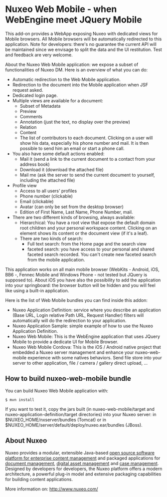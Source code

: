 # Nuxeo Web Mobile - when WebEngine meet JQuery Mobile

This add-on provides a WebApp exposing Nuxeo with dedicated views for Mobile browsers. All Mobile browsers will be automatically redirected to this application.
Note for developers: there's no guarantee the current API will be maintained since we envisage to split the data and the UI restitution.
Test and feedback are very welcome.

About the Nuxeo Web Mobile application: we expose a subset of functionalities of Nuxeo DM. Here is an overview of what you can do:

- Automatic redirection to the Web Mobile application.
- Redirection to the document into the Mobile application when JSF request asked.
- Dedicated login page.
- Multiple views are available for a document:
  - Subset of Metadata
  - Preview
  - Comments
  - Annotation (just the text, no display over the preview)
  - Relation
  - Content
  - The list of contributors to each document. Clicking on a user will show his data, especially his phone number and mail. It is then possible to send him an email or start a phone call.
- You also have some default actions enabled:
  - Mail it (send a link to the current document to a contact from your address book)
  - Download it (download the attached file)
  - Mail me (ask the server to send the current document to yourself, including the attached file)
- Profile view
  - Access to all users' profiles
  - Phone number (clickable)
  - Email (clickable)
  - Avatar (can only be set from the desktop browser)
  - Edition of First Name, Last Name, Phone Number, mail.
- There are two different kinds of browsing, always available:
  - Hierarchical: You have a root view that expose the default domain root children and your personal workspace content. Clicking on an element shows its content or the document view (if it's a leaf).
  - There are two kinds of search:
     - Full text search: from the Home page and the search view
     - faceted search: you have access to your personal and shared faceted search recorded. You can't create new faceted search from the mobile application.

This application works on all main mobile browser (WebKits - Android, iOS, BB6 -, Fennec Mobile and Windows Phone - not tested but JQuery is supposed to).
About iOS you have also the possibility to add the application into your springboard: the browser button will be hidden and you will feel like using a built-in application.

Here is the list of Web Mobile bundles you can find inside this addon:

* Nuxeo Application Definition: service where you describe an application (Base URL, Login relative Path URL, Request Handler) filters will automatically will do the redirection to your application.
* Nuxeo Application Sample: simple example of how to use the Nuxeo Application Definition.
* Nuxeo Web Mobile: This is the WebEngine application that uses JQuery Mobile to provide a dedicate UI for Mobile Browser.
* Nuxeo Web Mobile Cordova: This is the iOS / Android native project that embedded a Nuxeo server management and enhance your nuxeo-web-mobile experience with some natives behaviors. Send file store into your server to other application, file / camera / gallery direct upload, ...

## How to build nuxeo-web-mobile bundle

You can build Nuxeo Web Mobile application with:

    $ mvn install

If you want to test it, copy the jars built (in nuxeo-web-mobile/target and nuxeo-application-definition/target directories) into your Nuxeo server: in $NUXEO\_HOME/nxserver/bundles (Tomcat) or in $NUXEO\_HOME/server/default/deploy/nuxeo.ear/bundles (JBoss).

## About Nuxeo

Nuxeo provides a modular, extensible Java-based [open source software platform for enterprise content management](http://www.nuxeo.com/en/products/ep) and packaged applications for [document management](http://www.nuxeo.com/en/products/document-management), [digital asset management](http://www.nuxeo.com/en/products/dam) and [case management](http://www.nuxeo.com/en/products/case-management). Designed by developers for developers, the Nuxeo platform offers a modern architecture, a powerful plug-in model and extensive packaging capabilities for building content applications.

More information on: <http://www.nuxeo.com/>
